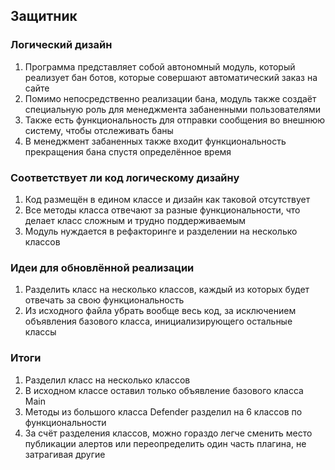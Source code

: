 ## Защитник


### Логический дизайн
1. Программа представляет собой автономный модуль, который реализует бан ботов, которые совершают автоматический заказ на сайте
2. Помимо непосредственно реализации бана, модуль также создаёт специальную роль для менеджмента забаненными пользователями
3. Также есть функциональность для отправки сообщения во внешнюю систему, чтобы отслеживать баны
4. В менеджмент забаненных также входит функциональность прекращения бана спустя определённое время

### Соответствует ли код логическому дизайну
1. Код размещён в едином классе и дизайн как таковой отсутствует
2. Все методы класса отвечают за разные функциональности, что делает класс сложным и трудно поддерживаемым
3. Модуль нуждается в рефакторинге и разделении на несколько классов

### Идеи для обновлённой реализации
1. Разделить класс на несколько классов, каждый из которых будет отвечать за свою функциональность
2. Из исходного файла убрать вообще весь код, за исключением объявления базового класса, инициализирующего остальные классы

### Итоги
1. Разделил класс на несколько классов
2. В исходном классе оставил только объявление базового класса Main
3. Методы из большого класса Defender разделил на 6 классов по функциональности
4. За счёт разделения классов, можно гораздо легче сменить место публикации алертов или переопределить один часть плагина, не затрагивая другие